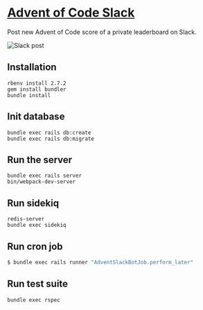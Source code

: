 # [Advent of Code Slack](https://advent.bhacaz.com/)

Post new Advent of Code score of a private leaderboard on Slack.

![Slack post](https://user-images.githubusercontent.com/7858787/70275316-ea725880-177b-11ea-88c3-f27eec8afd19.png)

## Installation

```
rbenv install 2.7.2
gem install bundler
bundle install
```

## Init database

```
bundle exec rails db:create
bundle exec rails db:migrate
```

## Run the server

```
bundle exec rails server
bin/webpack-dev-server 
```

## Run sidekiq

```
redis-server
bundle exec sidekiq
```

## Run cron job

```sh
$ bundle exec rails runner "AdventSlackBotJob.perform_later"
```

## Run test suite

```
bundle exec rspec
```

